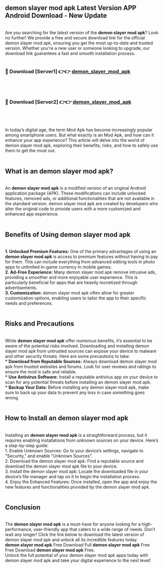 ## demon slayer mod apk Latest Version APP Android Download - New Update
<br>
Are you searching for the latest version of the <strong>demon slayer mod apk</strong>? Look no further! We provide a free and secure download link for the official demon slayer mod apk, ensuring you get the most up-to-date and trusted version. Whether you're a new user or someone looking to upgrade, our download link guarantees a fast and smooth installation process.
<br>
<br>
<h3>🔴 Download [Server1] 👉👉 <a href="https://modyolo.store/demon+slayer+mod+apk">demon_slayer_mod_apk</a></h3><br>
<br>
<h3>🔴 Download [Server2] 👉👉 <a href="https://modyolo.store/demon+slayer+mod+apk">demon_slayer_mod_apk</a></h3><br>
<br>
<br>
In today’s digital age, the term Mod Apk has become increasingly popular among smartphone users. But what exactly is an Mod Apk, and how can it enhance your app experience? This article will delve into the world of demon slayer mod apk, exploring their benefits, risks, and how to safely use them to get the most out.
<br>
<br>
<h2>What is an demon slayer mod apk?</h2>
<br>
An <strong>demon slayer mod apk</strong> is a modified version of an original Android application package (APK). These modifications can include unlocked features, removed ads, or additional functionalities that are not available in the standard version. demon slayer mod apk are created by developers who alter the original code to provide users with a more customized and enhanced app experience.
<br>
<br>
<h2>Benefits of Using demon slayer mod apk</h2>
<br>
<strong> 1. Unlocked Premium Features:</strong> One of the primary advantages of using an <strong>demon slayer mod apk</strong> is access to premium features without having to pay for them. This can include everything from advanced editing tools in photo apps to unlimited in-game currency in mobile games.
<br>
<strong> 2. Ad-Free Experience:</strong> Many demon slayer mod apk remove intrusive ads, providing a smoother and more enjoyable user experience. This is particularly beneficial for apps that are heavily monetized through advertisements.
<br>
<strong> 3. Customization:</strong> demon slayer mod apk often allow for greater customization options, enabling users to tailor the app to their specific needs and preferences.
<br>
<br>
<h2>Risks and Precautions</h2>
<br>
While <strong>demon slayer mod apk</strong> offer numerous benefits, it’s essential to be aware of the potential risks involved. Downloading and installing demon slayer mod apk from untrusted sources can expose your device to malware and other security threats. Here are some precautions to take:
<br>
<strong> * Download from Reputable Sources:</strong> Always download demon slayer mod apk from trusted websites and forums. Look for user reviews and ratings to ensure the mod is safe and reliable.
<br>
<strong> * Use Antivirus Software:</strong> Install a reputable antivirus app on your device to scan for any potential threats before installing an demon slayer mod apk.
<br>
<strong> * Backup Your Data:</strong> Before installing any demon slayer mod apk, make sure to back up your data to prevent any loss in case something goes wrong.
<br>
<br>
<h2>How to Install an demon slayer mod apk</h2>
<br>
Installing an <strong>demon slayer mod apk</strong> is a straightforward process, but it requires enabling installations from unknown sources on your device. Here’s a step-by-step guide:
<br>
 1. Enable Unknown Sources: Go to your device’s settings, navigate to "Security," and enable "Unknown Sources".
<br>
 2. Download the demon slayer mod apk: Find a reputable source and download the demon slayer mod apk file to your device.
<br>
 3. Install the demon slayer mod apk: Locate the downloaded file in your device’s file manager and tap on it to begin the installation process.
<br>
 4. Enjoy the Enhanced Features: Once installed, open the app and enjoy the new features and functionalities provided by the demon slayer mod apk.
<br>
<br>
<h2><strong>Conclusion</strong></h2>
<br>
The <strong>demon slayer mod apk</strong> is a must-have for anyone looking for a high-performance, user-friendly app that caters to a wide range of needs. Don’t wait any longer! Click the link below to download the latest version of demon slayer mod apk and unlock all its incredible features today.
<br>
<strong>demon slayer mod apk</strong> Free Download Full <strong>demon slayer mod apk</strong> Free Free Download <strong>demon slayer mod apk</strong> Free.
<br>
Unlock the full potential of your demon slayer mod apk apps today with demon slayer mod apk and take your digital experience to the next level!